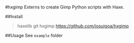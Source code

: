 #hxgimp
Externs to create Gimp Python scripts with Haxe.

##Install
> haxelib git hxgimp https://github.com/josuigoa/hxgimp

##Usage
See `example` folder
